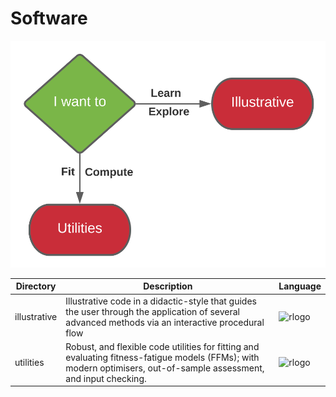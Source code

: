 # Software

![navigate](utilities/documentation/img/navigate2.svg)

| Directory | Description | Language |
|-|-|-|
| illustrative | Illustrative code in a didactic-style that guides the user through the application of several advanced methods via an interactive procedural flow | ![rlogo](https://www.r-project.org/logo/Rlogo.svg) |
| utilities | Robust, and flexible code utilities for fitting and evaluating fitness-fatigue models (FFMs); with modern  optimisers, out-of-sample assessment, and input checking. | ![rlogo](https://www.r-project.org/logo/Rlogo.svg) |